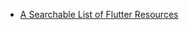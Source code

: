 * [A Searchable List of Flutter Resources](https://github.com/sohailmahmud/flutter-resources/blob/main/flutter-resources-for-beginners.md)
